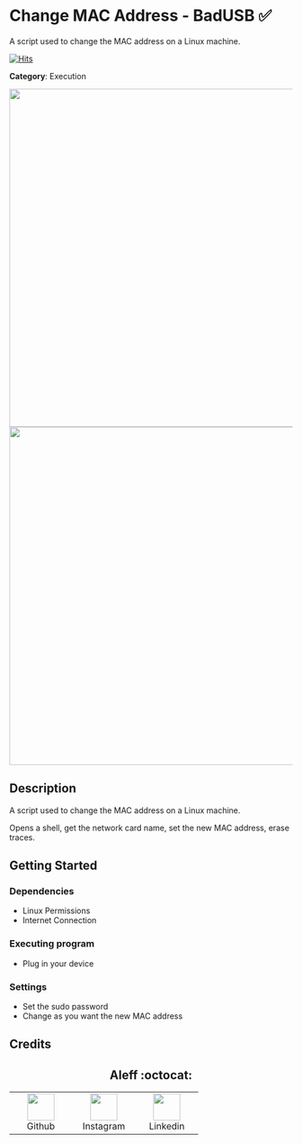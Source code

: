  
# Change MAC Address - BadUSB ✅

A script used to change the MAC address on a Linux machine.

[![Hits](https://hits.seeyoufarm.com/api/count/incr/badge.svg?url=https%3A%2F%2Fgithub.com%2Faleff-github%2Fmy-flipper-shits&count_bg=%233C3C3C&title_bg=%233C3C3C&icon=linux.svg&icon_color=%23FFFFFF&title=views&edge_flat=false)](https://github.com/aleff-github/my-flipper-shits)

**Category**: Execution

<div align=center>

<img src="https://github.com/aleff-github/my-flipper-shits/blob/main/img/logo-repository-2_0.gif" width="600" /><br><img src="https://github.com/aleff-github/my-flipper-shits/blob/main/img/DISCLAIMER.png" width="600" />

</div>

## Description

A script used to change the MAC address on a Linux machine.

Opens a shell, get the network card name, set the new MAC address, erase traces.

## Getting Started

### Dependencies

* Linux Permissions
* Internet Connection

### Executing program

* Plug in your device

### Settings

* Set the sudo password
* Change as you want the new MAC address

## Credits

<h2 align="center"> Aleff :octocat: </h2>
<div align=center>
<table>
  <tr>
    <td align="center" width="96">
      <a href="https://github.com/aleff-github">
        <img src=https://github.com/aleff-github/aleff-github/blob/main/img/github.png?raw=true width="48" height="48" />
      </a>
      <br>Github
    </td>
    <td align="center" width="96">
      <a href="https://www.instagram.com/alessandro_greco_aka_aleff/">
        <img src=https://github.com/aleff-github/aleff-github/blob/main/img/instagram.png?raw=true width="48" height="48" />
      </a>
      <br>Instagram
    </td>
    <td align="center" width="96">
      <a href="https://www.linkedin.com/in/alessandro-greco-aka-aleff/">
        <img src=https://github.com/aleff-github/aleff-github/blob/main/img/linkedin.png?raw=true width="48" height="48" />
      </a>
      <br>Linkedin
    </td>
  </tr>
</table>
</div>